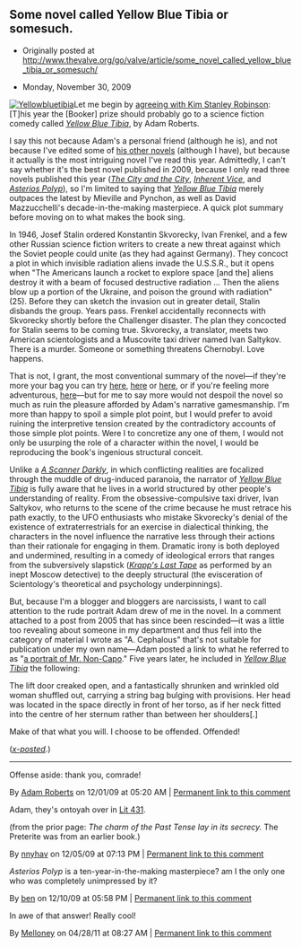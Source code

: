 ## Some novel called Yellow Blue Tibia or somesuch.

 * Originally posted at http://www.thevalve.org/go/valve/article/some_novel_called_yellow_blue_tibia_or_somesuch/

* Monday, November 30, 2009 

[![Yellowbluetibia](http://acephalous.typepad.com/.a/6a00d8341c2df453ef0120a6f253da970b-320pi "Yellowbluetibia")](http://www.amazon.com/exec/obidos/ASIN/0575083573/diesekoschmar-20)Let me begin by [agreeing with Kim Stanley Robinson](http://www.newscientist.com/article/mg20327263.200-science-fiction-the-stories-of-now.html?full=true): 
[T]his year the [Booker] prize should probably go to a science fiction comedy called [_Yellow Blue Tibia_](http://www.amazon.com/exec/obidos/ASIN/0575083573/diesekoschmar-20), by Adam Roberts.

I say this not because Adam's a personal friend (although he is), and not because I've edited some of [his other novels](http://www.amazon.com/exec/obidos/ASIN/0575082178/diesekoschmar-20) (although I have), but because it actually is the most intriguing novel I've read this year. Admittedly, I can't say whether it's the best novel published in 2009, because I only read three novels published this year ([_The City and the City_](http://acephalous.typepad.com/acephalous/), [_Inherent Vice_](http://www.amazon.com/exec/obidos/ASIN/1594202249/diesekoschmar-20), and [_Asterios Polyp_](http://www.amazon.com/exec/obidos/ASIN/0307377326/diesekoschmar-20)), so I'm limited to saying that [_Yellow Blue Tibia_](http://www.amazon.com/exec/obidos/ASIN/0575083573/diesekoschmar-20) merely outpaces the latest by Mieville and Pynchon, as well as David Mazzucchelli's decade-in-the-making masterpiece. A quick plot summary before moving on to what makes the book sing.

In 1946, Josef Stalin ordered Konstantin Skvorecky, Ivan Frenkel, and a few other Russian science fiction writers to create a new threat against which the Soviet people could unite (as they had against Germany). They concoct a plot in which invisible radiation aliens invade the U.S.S.R., but it opens when "The Americans launch a rocket to explore space [and the] aliens destroy it with a beam of focused destructive radiation ... Then the aliens blow up a portion of the Ukraine, and poison the ground with radiation" (25). Before they can sketch the invasion out in greater detail, Stalin disbands the group. Years pass. Frenkel accidentally reconnects with Skvorecky shortly before the Challenger disaster. The plan they concocted for Stalin seems to be coming true. Skvorecky, a translator, meets two American scientologists and a Muscovite taxi driver named Ivan Saltykov. There is a murder. Someone or something threatens Chernobyl. Love happens.

That is not, I grant, the most conventional summary of the novel—if they're more your bag you can try [here](http://scifiwire.com/2009/05/columnist-john-clute.php), [here](http://www.cheryl-morgan.com/?page_id=5706) or [here](http://thewertzone.blogspot.com/2008/10/yellow-blue-tibia-by-adam-roberts.html), or if you're feeling more adventurous, [here](http://rpuchalsky.blogspot.com/2009/06/yellow-blue-tibia-by-adam-roberts.html)—but for me to say more would not despoil the novel so much as ruin the pleasure afforded by Adam's narrative gamesmanship. I'm more than happy to spoil a simple plot point, but I would prefer to avoid ruining the interpretive tension created by the contradictory accounts of those simple plot points. Were I to concretize any one of them, I would not only be usurping the role of a character within the novel, I would be reproducing the book's ingenious structural conceit. 

Unlike a [_A Scanner Darkly_](http://www.amazon.com/exec/obidos/ASIN/1400096901/diesekoschmar-20), in which conflicting realities are focalized through the muddle of drug-induced paranoia, the narrator of [_Yellow Blue Tibia_](http://www.amazon.com/exec/obidos/ASIN/0575083573/diesekoschmar-20) is fully aware that he lives in a world structured by other people's understanding of reality. From the obsessive-compulsive taxi driver, Ivan Saltykov, who returns to the scene of the crime because he must retrace his path exactly, to the UFO enthusiasts who mistake Skvorecky's denial of the existence of extraterrestrials for an exercise in dialectical thinking, the characters in the novel influence the narrative less through their actions than their rationale for engaging in them. Dramatic irony is both deployed and undermined, resulting in a comedy of ideological errors that ranges from the subversively slapstick ([_Krapp's Last Tape_](http://en.wikipedia.org/wiki/Krapp%27s_Last_Tape#Synopsis) as performed by an inept Moscow detective) to the deeply structural (the evisceration of Scientology's theoretical and psychology underpinnings).

But, because I'm a blogger and bloggers are narcissists, I want to call attention to the rude portrait Adam drew of me in the novel. In a comment attached to a post from 2005 that has since been rescinded—it was a little too revealing about someone in my department and thus fell into the category of material I wrote as "A. Cephalous" that's not suitable for publication under my own name—Adam posted a link to what he referred to as "[a portrait of Mr. Non-Capo](http://acephalous.typepad.com/acephale.jpg)." Five years later, he included in [_Yellow Blue Tibia_](http://www.amazon.com/exec/obidos/ASIN/0575083573/diesekoschmar-20) the following:

The lift door creaked open, and a fantastically shrunken and wrinkled old woman shuffled out, carrying a string bag bulging with provisions. Her head was located in the space directly in front of her torso, as if her neck fitted into the centre of her sternum rather than between her shoulders[.]

Make of that what you will. I choose to be offended. Offended!

([_x-posted_](http://acephalous.typepad.com/acephalous/2009/11/adam-roberts-yellow-blue-tibia.html).)

---

Offense aside: thank you, comrade!

By [Adam Roberts](http://adamroberts.com) on 12/01/09 at 05:20 AM | [Permanent link to this comment](http://www.thevalve.org/go/valve/article/some_novel_called_yellow_blue_tibia_or_somesuch/#26750)
[]()

Adam, they's ontoyah over in [Lit 431](http://nabokovs-butterfly.blogspot.com/2009/11/yellow-blue-tibia.html).

(from the prior page: _The charm of the Past Tense lay in its secrecy._ The Preterite was from an earlier book.)

By [nnyhav](http://nnyhav.blogspot.com) on 12/05/09 at 07:13 PM | [Permanent link to this comment](http://www.thevalve.org/go/valve/article/some_novel_called_yellow_blue_tibia_or_somesuch/#26787)
[]()

_Asterios Polyp_ is a ten-year-in-the-making masterpiece? am I the only one who was completely unimpressed by it?

By [ben](http://waste.typepad.com) on 12/10/09 at 05:58 PM | [Permanent link to this comment](http://www.thevalve.org/go/valve/article/some_novel_called_yellow_blue_tibia_or_somesuch/#26810)
[]()

In awe of that answer! Really cool!

By [Melloney](http://www.google.com/) on 04/28/11 at 08:27 AM | [Permanent link to this comment](http://www.thevalve.org/go/valve/article/some_novel_called_yellow_blue_tibia_or_somesuch/#29628)

